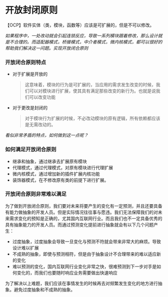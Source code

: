 # 开放封闭原则

【OCP】软件实体（类，模块，函数等）应该是可扩展的，但是不可以修改。

*如果程序中，一处改动就会引起连锁反应，导致一系列模块跟着修改，那么设计就是不合理的。而适配器模式，桥接模式，中介者模式，微内核模式，都可以很好的帮助我们解决这一问题。实现开放闭合原则*

### 开放闭合原则特点
- 对于扩展是开放的
  > 这意味着，模块的行为是可扩展的，当应用的需求发生改变的时候，我们可以对模块进行扩展，使其具有满足那些改变的新行为。也就是说我们可以改变功能
- 对于更改是封闭的
  > 对于模块行为扩展的时候，不必改动模块的原有逻辑，所有依赖都应该是无需改动的。

*看似非常矛盾的特点，如何做到这一点呢？*

### 如何满足开放闭合原则

- 继承和抽象，通过继承去扩展原有模块
- 代理模式，通过代理模式，对原有模块进行代理扩展
- 微内核模式，通过增加新的插件扩展内核功能
- 装饰器模式，在不修改原有类的前提下进行扩展。

### 开放闭合原则非常难以满足

为了做到开放闭合原则，我们要对未来将要产生的变化有一定预测，并且还要具备有能力做抽象的开发人员。但是实际情况往往事与愿违。我们无法保障我们的对未来需求变化的预知是正确的，尤其国内互联网行业。而且我们也不一定具备优秀的具有抽象能力的开发人员。而通过预测变化提前进行抽象就会有以下几个问题产生：

- 过度抽象，过度抽象会导致一旦变化与预测不符就会带来非常大的麻烦。导致设计难以扩展
- 不成熟的抽象，即使与预测相符，但是由于抽象设计不合理带来的难以适应新的变化
- 难以预测的变化，国内互联网行业变化非常之快，很难预测到下一步对手是如何变化的，而我们也要随时响应业务需要做出快速响应

为了解决以上难题，我们应该在事情发生的时候再去对频繁发生变化的地方进行抽象。避免过度抽象和不成熟的抽象。
